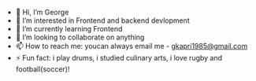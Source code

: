 - 👋 Hi, I’m George
- 👀 I’m interested in Frontend and backend devlopment
- 🌱 I’m currently learning Frontend
- 💞️ I’m looking to collaborate on anything
- 📫 How to reach me: youcan always email me - gkapri1985@gmail.com
- ⚡ Fun fact: i play drums, i studied culinary arts, i love rugby and football(soccer)!

<!---
wes286/wes286 is a ✨ special ✨ repository because its `README.md` (this file) appears on your GitHub profile.
You can click the Preview link to take a look at your changes.
--->
